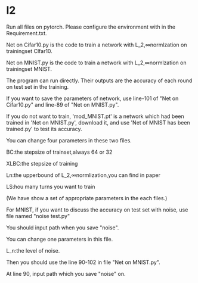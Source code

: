 # l2
Run all files on pytorch. Please configure the environment with in the Requirement.txt.

Net on Cifar10.py is the code to train a network with L_2,∞normlzation on trainingset Clfar10.

Net on MNIST.py is the code to train a network with L_2,∞normlzation on trainingset MNIST.

The program can run directly. Their outputs are the accuracy of each round on test set in the training.

If you want to save the parameters of network, use line-101 of "Net on Cifar10.py" and line-89 of "Net on MNIST.py".

If you do not want to train, 'mod_MNIST.pt' is a network which had been trained in 'Net on MNIST.py', download it, and use 'Net of MNIST has been trained.py' to test its accuracy.

You can change four parameters in these two files.

BC:the stepsize of trainset,always 64 or 32

XLBC:the stepsize of training

Ln:the upperbound of L_2,∞normlization,you can find in paper

LS:hou many turns you want to train

(We have show a set of appropriate parameters in the each files.)

For MNIST, if you want to discuss the accuracy on test set with noise, use file named "noise test.py"

You should input path when you save "noise".

You can change one parameters in this file.

L_n:the level of noise.

Then you should use the line 90-102 in file "Net on MNIST.py".

At line 90, input path which you save "noise" on.





